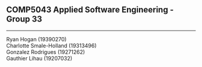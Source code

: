 ## COMP5043 Applied Software Engineering - Group 33
---
Ryan Hogan (19390270)   
Charlotte Smale-Holland (19313496)   
Gonzalez Rodrigues (19271262)    
Gauthier Lihau (19207032)    
